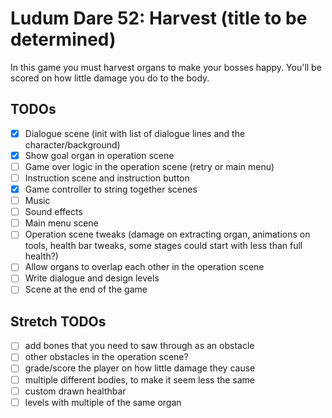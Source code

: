 # Ludum Dare 52: Harvest (title to be determined)

In this game you must harvest organs to make your bosses happy. You'll be
scored on how little damage you do to the body.

## TODOs

- [x] Dialogue scene (init with list of dialogue lines and the character/background)
- [x] Show goal organ in operation scene
- [ ] Game over logic in the operation scene (retry or main menu)
- [ ] Instruction scene and instruction button
- [x] Game controller to string together scenes
- [ ] Music
- [ ] Sound effects
- [ ] Main menu scene
- [ ] Operation scene tweaks (damage on extracting organ, animations on tools, health bar tweaks, some stages could start with less than full health?)
- [ ] Allow organs to overlap each other in the operation scene
- [ ] Write dialogue and design levels
- [ ] Scene at the end of the game

## Stretch TODOs

- [ ] add bones that you need to saw through as an obstacle
- [ ] other obstacles in the operation scene?
- [ ] grade/score the player on how little damage they cause
- [ ] multiple different bodies, to make it seem less the same
- [ ] custom drawn healthbar
- [ ] levels with multiple of the same organ
